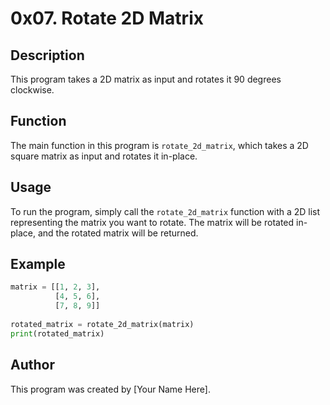 # 0x07. Rotate 2D Matrix

## Description
This program takes a 2D matrix as input and rotates it 90 degrees clockwise.

## Function
The main function in this program is `rotate_2d_matrix`, which takes a 2D square matrix as input and rotates it in-place.

## Usage
To run the program, simply call the `rotate_2d_matrix` function with a 2D list representing the matrix you want to rotate. The matrix will be rotated in-place, and the rotated matrix will be returned.

## Example
```python
matrix = [[1, 2, 3],
          [4, 5, 6],
          [7, 8, 9]]
          
rotated_matrix = rotate_2d_matrix(matrix)
print(rotated_matrix)
```

## Author
This program was created by [Your Name Here].